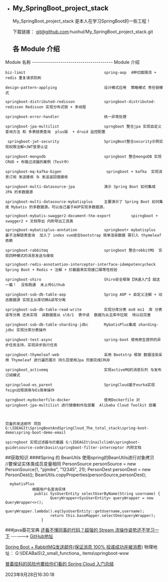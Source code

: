 * ## My_SpringBoot_project_stack

  My_SpringBoot_project_stack 是本人在学习SpringBoot的一些工程！

  下载链接： git@github.com:huohul/My_SpringBoot_project_stack.git
  
    ## 各 Module 介绍
 Module 名称            ----------------------------------------                 Module 介绍                                                 

    biz-limit                                   spring-aop  4种切面限流 + redis 重复请求防刷
    
    design-pattern-applying                     设计模式应用  策略模式 责任链模式
   
    springboot-distributed-redisson             springboot-distributed-redisson Redisson 实现分布式锁 + 多线程
    
    springboot-error-handler                    统一异常处理
   
    springboot-jpa-multilist                    sprngboot 整合jpa 实现自定义查询方法 和 多表链表查询  plus版  + druid 监控配置
    
     springboot-jwt-security                    SpringBoot整合security示例实现权限注解+JWT登录认证
    
    springboot-mongodb                          springboot 整合mongoDB 实现CRUD + 布隆过滤器的案例（Test中）    
    
    springboot-mq-kafka-bigen                    springboot + kafka  实现消息订阅 发送接收 与 发送返回值接收
        
    springboot-multi-datasource-jpa             演示 Spring Boot 如何集成 JPA 的多数据源
    
    springboot-multi-datasource-mybatisplus     主要演示了 Spring Boot 如何集成 Mybatis 的多数据源。可以自己基于AOP实现多数据源，
                                                             
    springboot-mybatis-swagger2-document-the-export         spirngboot +  swagger2 + 文档导出 内附导出工具类
    
    springboot-mybatisplus-anntation            springboot+ mybatisplus  基于注解链表查询  加入了 index vue结合bootstrap 简单渲染数据 需引入 thymeleaf 依赖
   
    springboot-rabbitmq                         springboot 整合rebbitMQ  实现四种模式的消息发送与接收        
    
    springboot-redis-annotantion-interceptor-interface-idempotencycheck  Spring Boot + Redis + 注解 + 拦截器来实现接口幂等性校验
    
    springboot-shiro                            Shiro安全框架【快速入门】就这一篇！  没有跑通  未上传Github
    
    springboot-sub-db-table-aop                 Spring AOP + 自定义注解 + 动态数据源 实现主从库切换&读写分离
    
    springboot-sub-db-table-read-write          实现分库分表 ms0 ms1  库 分表   读写分离 还未实现  读数据是从 sl0/1  表中读  数据为从主库中拉取  待以后完善
   
    springboot-sub-db-table-sharding-jdbc       MybatisPlus集成 sharding-jdbc 实现分库分表操作
   
    springboot-test-async                       spring-boot 使用原生提供的异步任务支持，实现异步执行任务
   
    springboot-thymeleaf-web                    采用 Bootstrp 框架 数据渲染采用 Thymeleaf 进行遍历展示 持久层使用Jpa 页面完成CRUD
    
    springboot_activemq                         实现activeMQ的消息队列 与发布订阅模式

    springcloud-es_parent                       SpringCloud基于eurka​​实现feign远程调用与Es简单操作
    
    sprngboot-mydockerfile-docker               使用Dockerfile 对springboot-jpa-multilist 进行镜像制作及部署  Alibaba Cloud Toolkit 部署
    
    

    完备的发送邮件 项目 G:\IDEAGIt\SpringBootAndSpringCloud_The_total_stack\spring-boot-demo\spring-boot-demo-email 

    spirngboot 实现过滤器与拦截器 G:\IDEAGIt\Snailclimb\springboot-guide\source-code\basis\springboot-filter-interceptor 内附文档




##获取知识 
 ####Spring 的 BeanUtils
      使用spring的BeanUtils进行对象拷贝   
                    //要保证实体类成员变量相同 
                    PersonSource personSource = new PersonSource(1, "pjmike", "12345", 21);
                    PersonDest personDest = new PersonDest();
                    BeanUtils.copyProperties(personSource,personDest);
                    
      mybatisPlus 
                根据用户名查询实体
                 public SysUserEntity selectUserByName(String username) {
                        QueryWrapper<SysUserEntity> queryWrapper = new QueryWrapper<>();
                        queryWrapper.lambda().eq(SysUserEntity::getUsername,username);
                        return this.baseMapper.selectOne(queryWrapper);
                    }
                    
                    
  ###java葵花宝典
   [还看不懂同事的代码？超强的 Stream 流操作姿势还不学习一下](https://mp.weixin.qq.com/s/4yJarUD3PhBrxa2Z2RmPag)  ------>  [GitHub地址](https://github.com/niumoo/jdk-feature/blob/master/src/main/java/net/codingme/feature/jdk8/Jdk8Stream.java )
   
   [Spring Boot + RabbitMQ发送邮件(保证消息 100% 投递成功并被消费)](https://mp.weixin.qq.com/s/nHmRJLatsvBNP3p3-Tb_7Q) 物理地址： G:\IDEABaiS\2_small_functiona_ items\springboot-wxw
   
   [冒着挂科的风险也要给你们看的 Spring Cloud 入门总结](https://mp.weixin.qq.com/s/zu39BPRXotuWm6g3R8Dr8w)
   
   2023年9月28日16:30:18